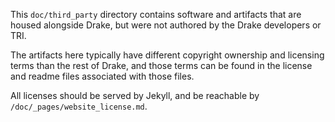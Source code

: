 This `doc/third_party` directory contains software and artifacts that are
housed alongside Drake, but were not authored by the Drake developers or TRI.

The artifacts here typically have different copyright ownership and licensing
terms than the rest of Drake, and those terms can be found in the license and
readme files associated with those files.

All licenses should be served by Jekyll, and be reachable by
`/doc/_pages/website_license.md`.
